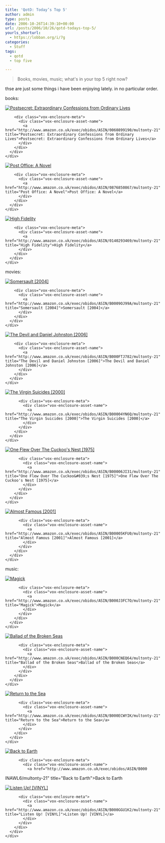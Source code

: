 ```yaml
---
title: 'QotD: Today’s Top 5'
author: admin
type: posts
date: 2006-10-26T14:39:10+00:00
url: /posts/2006/10/26/qotd-todays-top-5/
yourls_shorturl:
  - https://lobban.org/i/7g
categories:
  - Stuff
tags:
  - qotd
  - top five

---
```

> Books, movies, music; what's in your top 5 right now? 

thse are just some things i have been enjoying lately. in no particular order.

books:

<div class="vox-enclosure vox-enclosure-center vox-enclosure-small vox-book-enclosure">
  <div class="vox-enclosure-inner">
    <div class="vox-enclosure-list">
      <div class="vox-enclosure-item vox-book-asset vox-last">
        <div class="vox-enclosure-image">
          <a href="http://www.amazon.co.uk/exec/obidos/ASIN/0060899190/multonty-21" title="Postsecret: Extraordinary Confessions from Ordinary Lives"><img alt="Postsecret: Extraordinary Confessions from Ordinary Lives" class="asset asset-image at-xid-6a01348743f8e2970c0133f423d94f970b" src="https://nonimage.typepad.com/.a/6a01348743f8e2970c0133f423d94f970b-120pi" /></a>
        </div>
        
        <div class="vox-enclosure-meta">
          <div class="vox-enclosure-asset-name">
            <a href="http://www.amazon.co.uk/exec/obidos/ASIN/0060899190/multonty-21" title="Postsecret: Extraordinary Confessions from Ordinary Lives">Postsecret: Extraordinary Confessions from Ordinary Lives</a>
          </div>
        </div>
      </div>
    </div>
  </div>
</div>



<div class="vox-enclosure vox-enclosure-center vox-enclosure-small vox-book-enclosure">
  <div class="vox-enclosure-inner">
    <div class="vox-enclosure-list">
      <div class="vox-enclosure-item vox-book-asset vox-last">
        <div class="vox-enclosure-image">
          <a href="http://www.amazon.co.uk/exec/obidos/ASIN/0876850867/multonty-21" title="Post Office: A Novel"><img alt="Post Office: A Novel" class="asset asset-image at-xid-6a01348743f8e2970c0133f423d951970b" src="https://nonimage.typepad.com/.a/6a01348743f8e2970c0133f423d951970b-120pi" /></a>
        </div>
        
        <div class="vox-enclosure-meta">
          <div class="vox-enclosure-asset-name">
            <a href="http://www.amazon.co.uk/exec/obidos/ASIN/0876850867/multonty-21" title="Post Office: A Novel">Post Office: A Novel</a>
          </div>
        </div>
      </div>
    </div>
  </div>
</div>



<div class="vox-enclosure vox-enclosure-center vox-enclosure-small vox-book-enclosure">
  <div class="vox-enclosure-inner">
    <div class="vox-enclosure-list">
      <div class="vox-enclosure-item vox-book-asset vox-last">
        <div class="vox-enclosure-image">
          <a href="http://www.amazon.co.uk/exec/obidos/ASIN/0140293469/multonty-21" title="High Fidelity"><img alt="High Fidelity" class="asset asset-image at-xid-6a01348743f8e2970c0133f423d954970b" src="https://nonimage.typepad.com/.a/6a01348743f8e2970c0133f423d954970b-120pi" /></a>
        </div>
        
        <div class="vox-enclosure-meta">
          <div class="vox-enclosure-asset-name">
            <a href="http://www.amazon.co.uk/exec/obidos/ASIN/0140293469/multonty-21" title="High Fidelity">High Fidelity</a>
          </div>
        </div>
      </div>
    </div>
  </div>
</div>

movies:

<div class="vox-enclosure vox-enclosure-center vox-enclosure-small vox-video-enclosure">
  <div class="vox-enclosure-inner">
    <div class="vox-enclosure-list">
      <div class="vox-enclosure-item vox-video-asset vox-last">
        <div class="vox-enclosure-image">
          <a href="http://www.amazon.co.uk/exec/obidos/ASIN/B0009OJ99A/multonty-21" title="Somersault [2004]"><img alt="Somersault [2004]" class="asset asset-image at-xid-6a01348743f8e2970c0133f423d958970b" src="https://nonimage.typepad.com/.a/6a01348743f8e2970c0133f423d958970b-120pi" /></a>
        </div>
        
        <div class="vox-enclosure-meta">
          <div class="vox-enclosure-asset-name">
            <a href="http://www.amazon.co.uk/exec/obidos/ASIN/B0009OJ99A/multonty-21" title="Somersault [2004]">Somersault [2004]</a>
          </div>
        </div>
      </div>
    </div>
  </div>
</div>

<div class="vox-enclosure vox-enclosure-center vox-enclosure-small vox-video-enclosure">
  <div class="vox-enclosure-inner">
    <div class="vox-enclosure-list">
      <div class="vox-enclosure-item vox-video-asset vox-last">
        <div class="vox-enclosure-image">
          <a href="http://www.amazon.co.uk/exec/obidos/ASIN/B000FTJ782/multonty-21" title="The Devil and Daniel Johnston [2006]"><img alt="The Devil and Daniel Johnston [2006]" class="asset asset-image at-xid-6a01348743f8e2970c0133f423d960970b" src="https://nonimage.typepad.com/.a/6a01348743f8e2970c0133f423d960970b-120pi" /></a>
        </div>
        
        <div class="vox-enclosure-meta">
          <div class="vox-enclosure-asset-name">
            <a href="http://www.amazon.co.uk/exec/obidos/ASIN/B000FTJ782/multonty-21" title="The Devil and Daniel Johnston [2006]">The Devil and Daniel Johnston [2006]</a>
          </div>
        </div>
      </div>
    </div>
  </div>
</div>

<div>
  <div class="vox-enclosure vox-enclosure-center vox-enclosure-small vox-video-enclosure">
    <div class="vox-enclosure-inner">
      <div class="vox-enclosure-list">
        <div class="vox-enclosure-item vox-video-asset vox-last">
          <div class="vox-enclosure-image">
            <a href="http://www.amazon.co.uk/exec/obidos/ASIN/B00004YN6Q/multonty-21" title="The Virgin Suicides [2000]"><img alt="The Virgin Suicides [2000]" class="asset asset-image at-xid-6a01348743f8e2970c0133f423d96f970b" src="https://nonimage.typepad.com/.a/6a01348743f8e2970c0133f423d96f970b-120pi" /></a>
          </div>
          
          <div class="vox-enclosure-meta">
            <div class="vox-enclosure-asset-name">
              <a href="http://www.amazon.co.uk/exec/obidos/ASIN/B00004YN6Q/multonty-21" title="The Virgin Suicides [2000]">The Virgin Suicides [2000]</a>
            </div>
          </div>
        </div>
      </div>
    </div>
  </div>
</div>

<div>
  <div class="vox-enclosure vox-enclosure-center vox-enclosure-small vox-video-enclosure">
    <div class="vox-enclosure-inner">
      <div class="vox-enclosure-list">
        <div class="vox-enclosure-item vox-video-asset vox-last">
          <div class="vox-enclosure-image">
            <a href="http://www.amazon.co.uk/exec/obidos/ASIN/B00006JI31/multonty-21" title="One Flew Over The Cuckoo&#039;s Nest [1975]"><img alt="One Flew Over The Cuckoo&#039;s Nest [1975]" class="asset asset-image at-xid-6a01348743f8e2970c0133f423d972970b" src="https://nonimage.typepad.com/.a/6a01348743f8e2970c0133f423d972970b-120pi" /></a>
          </div>
          
          <div class="vox-enclosure-meta">
            <div class="vox-enclosure-asset-name">
              <a href="http://www.amazon.co.uk/exec/obidos/ASIN/B00006JI31/multonty-21" title="One Flew Over The Cuckoo&#039;s Nest [1975]">One Flew Over The Cuckoo's Nest [1975]</a>
            </div>
          </div>
        </div>
      </div>
    </div>
  </div>
</div>

<div>
  <div class="vox-enclosure vox-enclosure-center vox-enclosure-small vox-video-enclosure">
    <div class="vox-enclosure-inner">
      <div class="vox-enclosure-list">
        <div class="vox-enclosure-item vox-video-asset vox-last">
          <div class="vox-enclosure-image">
            <a href="http://www.amazon.co.uk/exec/obidos/ASIN/B00005KFU0/multonty-21" title="Almost Famous [2001]"><img alt="Almost Famous [2001]" class="asset asset-image at-xid-6a01348743f8e2970c0133f423d976970b" src="https://nonimage.typepad.com/.a/6a01348743f8e2970c0133f423d976970b-120pi" /></a>
          </div>
          
          <div class="vox-enclosure-meta">
            <div class="vox-enclosure-asset-name">
              <a href="http://www.amazon.co.uk/exec/obidos/ASIN/B00005KFU0/multonty-21" title="Almost Famous [2001]">Almost Famous [2001]</a>
            </div>
          </div>
        </div>
      </div>
    </div>
  </div>
</div>

<div>
  music:</p> 
  
  <div class="vox-enclosure vox-enclosure-center vox-enclosure-small vox-audio-enclosure">
    <div class="vox-enclosure-inner">
      <div class="vox-enclosure-list">
        <div class="vox-enclosure-item vox-audio-asset vox-last">
          <div class="vox-enclosure-image">
            <a href="http://www.amazon.co.uk/exec/obidos/ASIN/B000J3FC7O/multonty-21" title="Magick"><img alt="Magick" class="asset asset-image at-xid-6a01348743f8e2970c0133f423d97b970b" src="https://nonimage.typepad.com/.a/6a01348743f8e2970c0133f423d97b970b-120pi" /></a>
          </div>
          
          <div class="vox-enclosure-meta">
            <div class="vox-enclosure-asset-name">
              <a href="http://www.amazon.co.uk/exec/obidos/ASIN/B000J3FC7O/multonty-21" title="Magick">Magick</a>
            </div>
          </div>
        </div>
      </div>
    </div>
  </div>
  
  <div class="vox-enclosure vox-enclosure-center vox-enclosure-small vox-audio-enclosure">
    <div class="vox-enclosure-inner">
      <div class="vox-enclosure-list">
        <div class="vox-enclosure-item vox-audio-asset vox-last">
          <div class="vox-enclosure-image">
            <a href="http://www.amazon.co.uk/exec/obidos/ASIN/B000CNEQ64/multonty-21" title="Ballad of the Broken Seas"><img alt="Ballad of the Broken Seas" class="asset asset-image at-xid-6a01348743f8e2970c0133f423d97f970b" src="https://nonimage.typepad.com/.a/6a01348743f8e2970c0133f423d97f970b-120pi" /></a>
          </div>
          
          <div class="vox-enclosure-meta">
            <div class="vox-enclosure-asset-name">
              <a href="http://www.amazon.co.uk/exec/obidos/ASIN/B000CNEQ64/multonty-21" title="Ballad of the Broken Seas">Ballad of the Broken Seas</a>
            </div>
          </div>
        </div>
      </div>
    </div>
  </div>
</div>

<div>
  <div class="vox-enclosure vox-enclosure-center vox-enclosure-small vox-audio-enclosure">
    <div class="vox-enclosure-inner">
      <div class="vox-enclosure-list">
        <div class="vox-enclosure-item vox-audio-asset vox-last">
          <div class="vox-enclosure-image">
            <a href="http://www.amazon.co.uk/exec/obidos/ASIN/B000ECWYIK/multonty-21" title="Return to the Sea"><img alt="Return to the Sea" class="asset asset-image at-xid-6a01348743f8e2970c0133f423d987970b" src="https://nonimage.typepad.com/.a/6a01348743f8e2970c0133f423d987970b-120pi" /></a>
          </div>
          
          <div class="vox-enclosure-meta">
            <div class="vox-enclosure-asset-name">
              <a href="http://www.amazon.co.uk/exec/obidos/ASIN/B000ECWYIK/multonty-21" title="Return to the Sea">Return to the Sea</a>
            </div>
          </div>
        </div>
      </div>
    </div>
  </div>
</div>

<div>
  <div class="vox-enclosure vox-enclosure-center vox-enclosure-small vox-audio-enclosure">
    <div class="vox-enclosure-inner">
      <div class="vox-enclosure-list">
        <div class="vox-enclosure-item vox-audio-asset vox-last">
          <div class="vox-enclosure-image">
            <a href="http://www.amazon.co.uk/exec/obidos/ASIN/B000INAWL6/multonty-21" title="Back to Earth"><img alt="Back to Earth" class="asset asset-image at-xid-6a01348743f8e2970c0133f423d98c970b" src="https://nonimage.typepad.com/.a/6a01348743f8e2970c0133f423d98c970b-120pi" /></a>
          </div>
          
          <div class="vox-enclosure-meta">
            <div class="vox-enclosure-asset-name">
              <a href="http://www.amazon.co.uk/exec/obidos/ASIN/B000
INAWL6/multonty-21" title="Back to Earth">Back to Earth</a>
            </div>
          </div>
        </div>
      </div>
    </div>
  </div>
</div>

<div>
  <div class="vox-enclosure vox-enclosure-center vox-enclosure-small vox-audio-enclosure">
    <div class="vox-enclosure-inner">
      <div class="vox-enclosure-list">
        <div class="vox-enclosure-item vox-audio-asset vox-last">
          <div class="vox-enclosure-image">
            <a href="http://www.amazon.co.uk/exec/obidos/ASIN/B000GGU1K2/multonty-21" title="Listen Up! [VINYL]"><img alt="Listen Up! [VINYL]" class="asset asset-image at-xid-6a01348743f8e2970c0133f423d990970b" src="https://nonimage.typepad.com/.a/6a01348743f8e2970c0133f423d990970b-120pi" /></a>
          </div>
          
          <div class="vox-enclosure-meta">
            <div class="vox-enclosure-asset-name">
              <a href="http://www.amazon.co.uk/exec/obidos/ASIN/B000GGU1K2/multonty-21" title="Listen Up! [VINYL]">Listen Up! [VINYL]</a>
            </div>
          </div>
        </div>
      </div>
    </div>
  </div>
</div>

<div>
</div></p>